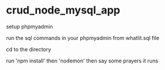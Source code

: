# crud_node_mysql_app


setup phpmyadmin

run the sql commands in your phpmyadmin from whatlit.sql file


cd to the directory

run 'npm install'
then 'nodemon'
then say some prayers it runs
